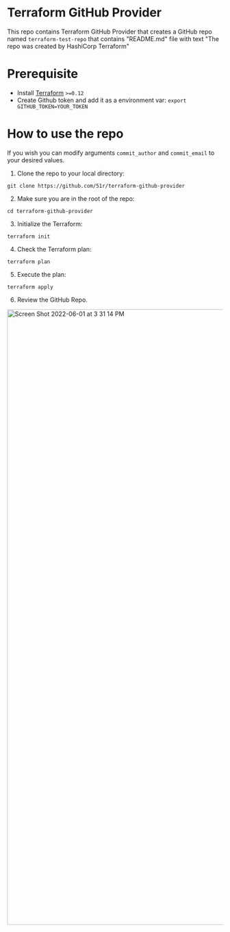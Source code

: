 # Terraform GitHub Provider

This repo contains Terraform GitHub Provider that creates a GitHub repo named `terraform-test-repo` that contains "README.md" file with text "The repo was created by HashiCorp Terraform"


# Prerequisite

* Install [Terraform](https://www.terraform.io/downloads.html) `>=0.12`
* Create Github token and add it as a environment var:
`export GITHUB_TOKEN=YOUR_TOKEN`

# How to use the repo

If you wish you can modify arguments `commit_author` and `commit_email` to your desired values.

1. Clone the repo to your local directory:
```
git clone https://github.com/51r/terraform-github-provider
```

2. Make sure you are in the root of the repo:
```
cd terraform-github-provider
```

3. Initialize the Terraform:
```
terraform init
```

4. Check the Terraform plan:
```
terraform plan
```

5. Execute the plan:
```
terraform apply
```

6. Review the GitHub Repo.

<img width="1437" alt="Screen Shot 2022-06-01 at 3 31 14 PM" src="https://user-images.githubusercontent.com/52199951/171404956-f19640ca-038e-476a-92e7-9fac014a79ce.png">
